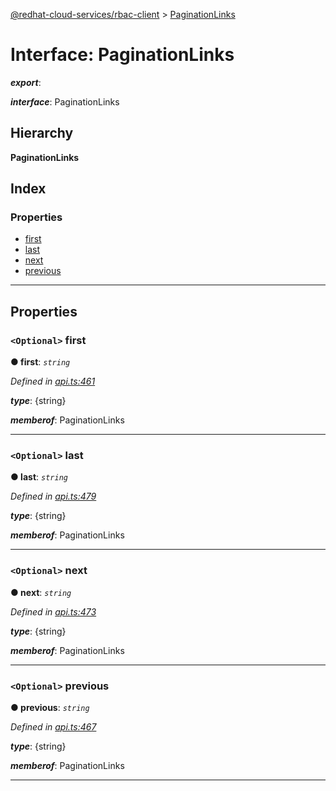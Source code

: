 [@redhat-cloud-services/rbac-client](../README.md) > [PaginationLinks](../interfaces/paginationlinks.md)

# Interface: PaginationLinks

*__export__*: 

*__interface__*: PaginationLinks

## Hierarchy

**PaginationLinks**

## Index

### Properties

* [first](paginationlinks.md#first)
* [last](paginationlinks.md#last)
* [next](paginationlinks.md#next)
* [previous](paginationlinks.md#previous)

---

## Properties

<a id="first"></a>

### `<Optional>` first

**● first**: *`string`*

*Defined in [api.ts:461](https://github.com/RedHatInsights/javascript-clients/blob/master/packages/rbac/api.ts#L461)*

*__type__*: {string}

*__memberof__*: PaginationLinks

___
<a id="last"></a>

### `<Optional>` last

**● last**: *`string`*

*Defined in [api.ts:479](https://github.com/RedHatInsights/javascript-clients/blob/master/packages/rbac/api.ts#L479)*

*__type__*: {string}

*__memberof__*: PaginationLinks

___
<a id="next"></a>

### `<Optional>` next

**● next**: *`string`*

*Defined in [api.ts:473](https://github.com/RedHatInsights/javascript-clients/blob/master/packages/rbac/api.ts#L473)*

*__type__*: {string}

*__memberof__*: PaginationLinks

___
<a id="previous"></a>

### `<Optional>` previous

**● previous**: *`string`*

*Defined in [api.ts:467](https://github.com/RedHatInsights/javascript-clients/blob/master/packages/rbac/api.ts#L467)*

*__type__*: {string}

*__memberof__*: PaginationLinks

___

